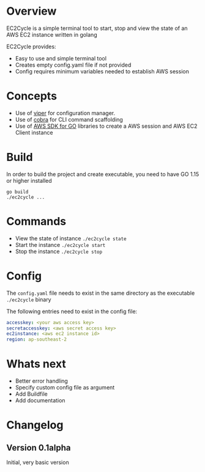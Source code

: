 # Overview
EC2Cycle is a simple terminal tool to start, stop and view the state of an 
AWS EC2 instance written in golang

EC2Cycle provides:
* Easy to use and simple terminal tool
* Creates empty config.yaml file if not provided
* Config requires minimum variables needed to establish AWS session

# Concepts
* Use of [viper](https://github.com/spf13/viper) for configuration manager.
* Use of [cobra](https://github.com/spf13/cobra) for CLI command scaffolding
* Use of [AWS SDK for GO](https://aws.amazon.com/sdk-for-go/) libraries to create a AWS session and AWS EC2 Client instance 

# Build
In order to build the project and create executable, you need to have GO 1.15 or higher installed

```shell script
go build
./ec2cycle ...
```

# Commands
* View the state of instance `./ec2cycle state`
* Start the instance `./ec2cycle start`
* Stop the instance `./ec2cycle stop`

# Config
The `config.yaml` file needs to exist in the same directory as the executable `./ec2cycle` binary

The following entries need to exist in the config file:
```yaml
accesskey: <your aws access key>
secretaccesskey: <aws secret access key>
ec2instance: <aws ec2 instance id>
region: ap-southeast-2
```
# Whats next
* Better error handling
* Specify custom config file as argument
* Add Buildfile
* Add documentation

# Changelog
## Version 0.1alpha
Initial, very basic version